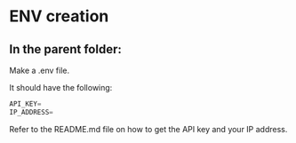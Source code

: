 # ENV creation

## In the parent folder:
Make a .env file.

It should have the following:
```python
API_KEY=
IP_ADDRESS=
```

Refer to the README.md file on how to get the API key and your IP address.